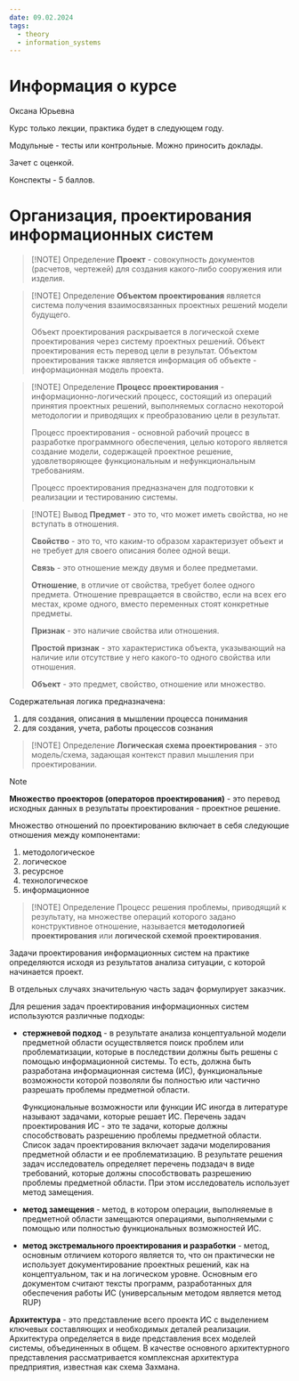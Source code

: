```yaml
---
date: 09.02.2024
tags:
  - theory
  - information_systems
---
```

# Информация о курсе
Оксана Юрьевна

Курс только лекции, практика будет в следующем году.

Модульные - тесты или контрольные. Можно приносить доклады.

Зачет с оценкой.

Конспекты - 5 баллов.

# Организация, проектирования информационных систем

> [!NOTE] Определение
> **Проект** - совокупность документов (расчетов, чертежей) для создания какого-либо сооружения или изделия.

> [!NOTE] Определение
> **Объектом проектирования** является система получения взаимосвязанных проектных решений модели будущего.
> 
> Объект проектирования раскрывается в логической схеме проектирования через систему проектных решений.
> Объект проектирования есть перевод цели в результат.
> Объектом проектирования также является информация об объекте - информационная модель проекта.
> 

> [!NOTE] Определение
> **Процесс проектирования** - информационно-логический процесс, состоящий из операций принятия проектных решений, выполняемых согласно некоторой методологии и приводящих к преобразованию цели в результат.
> 
> Процесс проектирования - основной рабочий процесс в разработке программного обеспечения, целью которого является создание модели, содержащей проектное решение, удовлетворяющее функциональным и нефункциональным требованиям.
> 
> Процесс проектирования предназначен для подготовки к реализации и тестированию системы.

> [!NOTE] Вывод
> **Предмет** - это то, что может иметь свойства, но не вступать в отношения.
> 
> **Свойство** - это то, что каким-то образом характеризует объект и не требует для своего описания более одной вещи.
> 
> **Связь** - это отношение между двумя и более предметами.
> 
> **Отношение**, в отличие от свойства, требует более одного предмета.
> Отношение превращается в свойство, если на всех его местах, кроме одного, вместо переменных стоят конкретные предметы.
> 
> **Признак** - это наличие свойства или отношения.
> 
> **Простой признак** - это характеристика объекта, указывающий на наличие или отсутствие у него какого-то одного свойства или отношения.
> 
> **Объект** - это предмет, свойство, отношение или множество.

Содержательная логика предназначена:
1. для создания, описания в мышлении процесса понимания
2. для создания, учета, работы процессов сознания

> [!NOTE] Определение
> **Логическая схема проектирования** - это модель/схема, задающая контекст правил мышления при проектировании.

> [!NOTE]
> **Множество проекторов (операторов проектирования)** - это перевод исходных данных в результаты проектирования - проектное решение.

Множество отношений по проектированию включает в себя следующие отношения между компонентами:
1. методологическое
2. логическое
3. ресурсное
4. технологическое
5. информационное

> [!NOTE] Определение
> Процесс решения проблемы, приводящий к результату, на множестве операций которого задано конструктивное отношение, называется **методологией проектирования** или **логической схемой проектирования**.

Задачи проектирования информационных систем на практике определяются исходя из результатов анализа ситуации, с которой начинается проект.

В отдельных случаях значительную часть задач формулирует заказчик.

Для решения задач проектирования информационных систем используются различные подходы:
- **стержневой подход** - в результате анализа концептуальной модели предметной области осуществляется поиск проблем или проблематизации, которые в последствии должны быть решены с помощью информационной системы. То есть, должна быть разработана информационная система (ИС), функциональные возможности которой позволяли бы полностью или частично разрешать проблемы предметной области. 
  
  Функциональные возможности или функции ИС иногда в литературе называют задачами, которые решает ИС. Перечень задач проектирования ИС - это те задачи, которые должны способствовать разрешению проблемы предметной области. 
  Список задач проектирования включает задачи моделирования предметной области и ее проблематизацию.
  В результате решения задач исследователь определяет перечень подзадач в виде требований, которые должны способствовать разрешению проблемы предметной области. При этом исследователь использует метод замещения.
- **метод замещения** - метод, в котором операции, выполняемые в предметной области замещаются операциями, выполняемыми с помощью или полностью функциональных возможностей ИС.
- **метод экстремального проектирования и разработки** - метод, основным отличием которого является то, что он практически не использует документирование проектных решений, как на концептуальном, так и на логическом уровне. Основным его документом считают тексты программ, разработанных для обеспечения работы ИС (универсальным методом является метод RUP)

**Архитектура** - это представление всего проекта ИС с выделением ключевых составляющих и необходимых деталей реализации.
Архитектура определяется в виде представления всех моделей системы, объединенных в общем. В качестве основного архитектурного представления рассматривается комплексная архитектура предприятия, известная как схема Захмана.

